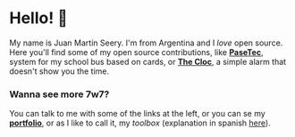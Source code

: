 # Hello! 👋

My name is Juan Martín Seery. I'm from Argentina and I _love_ open source.
Here you'll find some of my open source contributions, like **[PaseTec](https://github.com/JuanM04/pasetec)**, system for my school bus based on cards,
or **[The Cloc](https://juanm04.com/docs/the-cloc)**, a simple alarm that doesn't show you the time.

### Wanna see more 7w7?

You can talk to me with some of the links at the left, or you can se my **[portfolio](https://juanm04.com)**,
or as I like to call it, my _toolbox_ (explanation in spanish [here](https://juanm04.com/docs/pseudo-blog/herramientas-hacker)).
